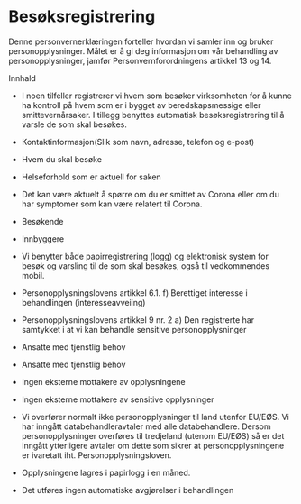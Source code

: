 # Besøksregistrering


  

Denne personvernerklæringen forteller hvordan vi samler inn og bruker personopplysninger. Målet er å gi deg informasjon om vår behandling av personopplysninger, jamfør Personvernforordningens artikkel 13 og 14.

  

Innhald

*   I noen tilfeller registrerer vi hvem som besøker virksomheten for å kunne ha kontroll på hvem som er i bygget av beredskapsmessige eller smittevernårsaker. I tillegg benyttes automatisk besøksregistrering til å varsle de som skal besøkes.  
    
*   Kontaktinformasjon(Slik som navn, adresse, telefon og e-post)  
    
*   Hvem du skal besøke  
    
*   Helseforhold som er aktuell for saken  
    
*   Det kan være aktuelt å spørre om du er smittet av Corona eller om du har symptomer som kan være relatert til Corona.  
    
*   Besøkende  
    
*   Innbyggere  
    
*   Vi benytter både papirregistrering (logg) og elektronisk system for besøk og varsling til de som skal besøkes, også til vedkommendes mobil.  
    
*   Personopplysningslovens artikkel 6.1. f) Berettiget interesse i behandlingen (interesseavveiing)  
    
*   Personopplysningslovens artikkel 9 nr. 2 a) Den registrerte har samtykket i at vi kan behandle sensitive personopplysninger  
    
*   Ansatte med tjenstlig behov  
    
*   Ansatte med tjenstlig behov  
    
*   Ingen eksterne mottakere av opplysningene  
    
*   Ingen eksterne mottakere av sensitive opplysninger  
    
*   Vi overfører normalt ikke personopplysninger til land utenfor EU/EØS. Vi har inngått databehandleravtaler med alle databehandlere. Dersom personopplysninger overføres til tredjeland (utenom EU/EØS) så er det inngått ytterligere avtaler om dette som sikrer at personopplysningene er ivaretatt iht. Personopplysningsloven.  
    
*   Opplysningene lagres i papirlogg i en måned.  
    
*   Det utføres ingen automatiske avgjørelser i behandlingen
